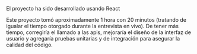 El proyecto ha sido desarrollado usando React

Este proyecto tomó aproximadamente 1 hora con 20 minutos (tratando de igualar el tiempo otorgado durante la entrevista en vivo). De tener más tiempo, corregiría el llamado a las apis, mejoraría el diseño de la interfaz de usuario y agregaría pruebas unitarias y de integración para asegurar la calidad del código.